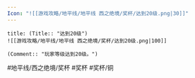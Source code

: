 ```yaml
---
Icon: "![[游戏攻略/地平线/地平线 西之绝境/奖杯/达到20级.png|30]]"
---
```

```ad-common-bronze-trophy
title: (Title:: "达到20级")
![[游戏攻略/地平线/地平线 西之绝境/奖杯/达到20级.png|100]]

(Comment:: "玩家等级达到20级。")
```

#地平线/西之绝境/奖杯 #奖杯 #奖杯/铜
